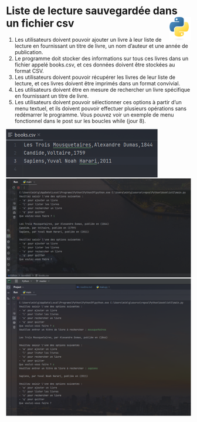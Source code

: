 # **Liste de lecture sauvegardée dans un fichier csv** <a href="../../"><img align="right" src="../../assets/Python-logo-notext.svg" alt="Python" title="Phthon" widht="auto" height="64px"></a>

1. Les utilisateurs doivent pouvoir ajouter un livre à leur liste de lecture en fournissant un titre de livre, un nom d’auteur et une année de publication.
1. Le programme doit stocker des informations sur tous ces livres dans un fichier appelé books.csv, et ces données doivent être stockées au format CSV.
1. Les utilisateurs doivent pouvoir récupérer les livres de leur liste de lecture, et ces livres doivent être imprimés dans un format convivial.
1. Les utilisateurs doivent être en mesure de rechercher un livre spécifique en fournissant un titre de livre.
1. Les utilisateurs doivent pouvoir sélectionner ces options à partir d’un menu textuel, et ils doivent pouvoir effectuer plusieurs opérations sans redémarrer le programme. Vous pouvez voir un exemple de menu fonctionnel dans le post sur les boucles while (jour 8).

![Fichier CSV](../../assets/screenshots/booklist2Csv.png)
![Liste](../../assets/screenshots/booklist2Screenshot.png)
![Recherche](../../assets/screenshots/booklist2Search.png)